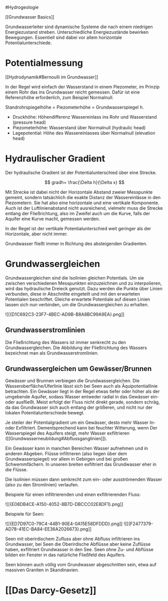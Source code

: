 #Hydrogeologie 

[[Grundwasser Basics]]

Grundwasserleiter sind dynamische Systeme die nach einem niedrigen Energiezustand streben. Unterschiedliche Energiezustände bewirken Bewegungen. Essentiell sind dabei vor allem horizontale Potentialunterschiede.

# Potentialmessung

[[Hydrodynamik#Bernoulli im Grundwasser]]

In der Regel wird einfach der Wasserstand in einem Piezometer, im Prinzip einem Rohr das ins Grundwasser reicht gemessen. Dafür ist eine Referenzhöhe erforderlich, zum Beispiel Normalnull.

Standrohrspiegelhöhe = Piezometerhöhe = Grundwasserspiegel h.

- Druckhöhe: Höhendifferenz Wassereinlass ins Rohr und Wasserstand (pressure head)
- Piezometerhöhe: Wasserstand über Normalnull (hydraulic head)
- Lagepotential: Höhe des Wassereinlasses über Normalnull (elevation head)

# Hydraulischer Gradient

Der hydraulische Gradient ist der Potentialunterschied über eine Strecke.

$$
gradh= \frac{\Delta h}{\Delta x}
$$

Mit Strecke ist dabei nicht der Horizontale Abstand zweier Messpunkte gemeint, sondern tatsächlich die exakte Distanz der Wassereinlässe in den Piezometern. Sie hat also eine horizontale und eine vertikale Komponente. Auch ist der Luftlinienabstand nicht ausreichend, vielmehr muss die Strecke entlang der Fließrichtung, also im Zweifel auch um die Kurve, falls der Aquifer eine Kurve macht, gemessen werden.

In der Regel ist der vertikale Potentialunterschied weit geringer als der Horizontale, aber nicht immer.

Grundwasser fließt immer in Richtung des absteigenden Gradienten.

# Grundwassergleichen

Grundwassergleichen sind die Isolinien gleichen Potentials. Um sie zwischen verschiedenen Messpunkten einzuzeichnen und zu interpolieren, wird das hydraulische Dreieck genutzt. Dazu werden die Punkte über Linien verbunden, diese in Abschnitte eingeteilt und mit den erwarteten Potentialen beschriftet. Gleiche erwartete Potentiale auf diesen Linien lassen sich nun verbinden, um die Grundwassergleichen zu erhalten.

![[{D1C692C3-23F7-4BEC-AD9B-B8A8BC99A9EA}.png]]

## Grundwasserstromlinien

Die Fließrichtung des Wassers ist immer senkrecht zu den Grundwassergleichen. Die Abbildung der Fließrichtung des Wassers bezeichnet man als Grundwasserstromlinien.

## Grundwassergleichen um Gewässer/Brunnen

Gewässer und Brunnen verbiegen die Grundwassergleichen. Die Wasseroberfläche/Uferlinie lässt sich bei Seen auch als Äquipotentiallinie betrachten. Ein Gewässer liegt in der Regel etwas tiefer oder höher als der umgebende Aquifer, sodass Wasser entweder radial in das Gewässer ein- oder ausfließt.  Meist erfolgt der Fluss nicht direkt gerade, sondern schräg, da das Grundwasser sich auch entlang der größeren, und nicht nur der lokalen Potentialunterschiede bewegt. 

Je steiler der Potentialgradient um ein Gewässer, desto mehr Wasser In- oder Exfiltriert. Dementsprechend kann bei feuchter Witterung, wenn Der Wasserspiegel des Aquifers steigt, mehr Wasser exfiltrieren ([[Grundwasserneubildung#Abflussganglinien]]).

Ein Gewässer kann in manchen Bereichen Wasser aufnehmen und in anderen Abgeben. Flüsse infiltrieren (also liegen über dem Grundwasserspiegel) vor allem in Gebirgen und bei großen Schwemmfächern. In unseren breiten exfiltriert das Grundwasser eher in die Flüsse.

Die Isolinien müssen dann senkrecht zum ein- oder ausströmenden Wasser (also zu den Stromlinien) verlaufen.

Beispiele für einen infiltrierenden und einen exfiltrierenden Fluss:

![[{E08DB4CE-A150-4052-8B7D-DBCCC02E8DF1}.png]]

Beispiele für Seen:

![[{ED7D97C0-79C4-44B1-90E4-0A15E58DFDDD}.png]]
![[{F2477379-AD78-41EC-BA84-EE36A2026673}.png]]

Seen mit oberirdischem Zufluss aber ohne Abfluss infiltrieren ins Grundwasser, bei Seen die Oberirdische Abflüsse aber keine Zuflüsse haben, exfiltriert Grundwasser in den See. Seen ohne Zu- und Abflüsse bilden ein Fenster in das natürliche Fließfeld des Aquifers.

Seen können auch völlig vom Grundwasser abgeschnitten sein, etwa auf massiven Graniten in Skandinavien.

# [[Das Darcy-Gesetz]]